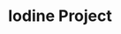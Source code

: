 ---
title: Iodine Project
layout: item.html
item: 'Гибка металла'
subcategory: 'Доборные элементы'
caption: 'Индивидуальные конструкции из листового металла различного назначения'
subcategory_link: '/dobornye-elementy'
item_info:
    price: 'от 400 ₽ за 1м²'
    time_production: '1 день'
    time_installment: 'от 2 часов'
content:
    - paragraph: 'С применением современного оборудования мы осуществляем гибку листового металла.'
    - image: '/services/gibka.jpg'
    - paragraph: 'Процесс производится в едином технологическом комплексе обработки листовой стали и позволяет получить широкий ассортимент изделий по индивидуальным чертежам.'
    - paragraph: 'Среди наиболее частых заказываемых изделий присутствуют:'
    - list:
        - item: 'Гнутые профили'
        - item: 'Нестандартные детали'
        - item: 'Детали для вентиляции и вентиляционных шкафов'
        - item: 'Нестандартный крепёж'
    - paragraph: 'Наше борудование позволяет изготовлять продукцию любых видов и конфигураций в кратчайшие сроки с учётом любых пожеланий и требований.'
---